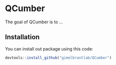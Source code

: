 
<!-- README.md is generated from README.Rmd. Please edit that file -->

# QCumber

<!-- badges: start -->

<!-- badges: end -->

The goal of QCumber is to …

## Installation

You can install out package using this code:

``` r
devtools::install_github("gimelbrantlab/QCumber")
```
